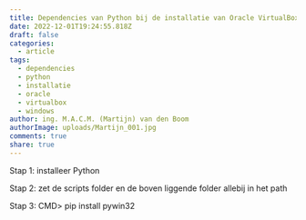 ```yaml
---
title: Dependencies van Python bij de installatie van Oracle VirtualBox op Windows 11
date: 2022-12-01T19:24:55.818Z
draft: false
categories:
  - article
tags:
  - dependencies
  - python
  - installatie
  - oracle
  - virtualbox
  - windows
author: ing. M.A.C.M. (Martijn) van den Boom
authorImage: uploads/Martijn_001.jpg
comments: true
share: true
---
```

Stap 1: installeer Python

Stap 2: zet de scripts folder en de boven liggende folder allebij in het path

Stap 3: CMD> pip install pywin32